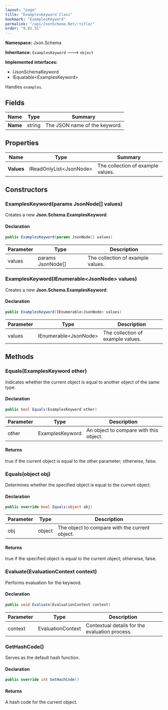 ```yaml
---
layout: "page"
title: "ExamplesKeyword Class"
bookmark: "ExamplesKeyword"
permalink: "/api/JsonSchema.Net/:title/"
order: "9.01.31"
---
```

**Namespace:** Json.Schema

**Inheritance:**
`ExamplesKeyword`
 🡒 
`object`

**Implemented interfaces:**

- IJsonSchemaKeyword
- IEquatable\<ExamplesKeyword\>

Handles `examples`.

## Fields

| Name | Type | Summary |
|---|---|---|
| **Name** | string | The JSON name of the keyword. |

## Properties

| Name | Type | Summary |
|---|---|---|
| **Values** | IReadOnlyList\<JsonNode\> | The collection of example values. |

## Constructors

### ExamplesKeyword(params JsonNode[] values)

Creates a new **Json.Schema.ExamplesKeyword**.

#### Declaration

```c#
public ExamplesKeyword(params JsonNode[] values)
```

| Parameter | Type | Description |
|---|---|---|
| values | params JsonNode[] | The collection of example values. |


### ExamplesKeyword(IEnumerable\<JsonNode\> values)

Creates a new **Json.Schema.ExamplesKeyword**.

#### Declaration

```c#
public ExamplesKeyword(IEnumerable<JsonNode> values)
```

| Parameter | Type | Description |
|---|---|---|
| values | IEnumerable\<JsonNode\> | The collection of example values. |


## Methods

### Equals(ExamplesKeyword other)

Indicates whether the current object is equal to another object of the same type.

#### Declaration

```c#
public bool Equals(ExamplesKeyword other)
```

| Parameter | Type | Description |
|---|---|---|
| other | ExamplesKeyword | An object to compare with this object. |


#### Returns

true if the current object is equal to the <paramref name="other">other</paramref> parameter; otherwise, false.

### Equals(object obj)

Determines whether the specified object is equal to the current object.

#### Declaration

```c#
public override bool Equals(object obj)
```

| Parameter | Type | Description |
|---|---|---|
| obj | object | The object to compare with the current object. |


#### Returns

true if the specified object  is equal to the current object; otherwise, false.

### Evaluate(EvaluationContext context)

Performs evaluation for the keyword.

#### Declaration

```c#
public void Evaluate(EvaluationContext context)
```

| Parameter | Type | Description |
|---|---|---|
| context | EvaluationContext | Contextual details for the evaluation process. |


### GetHashCode()

Serves as the default hash function.

#### Declaration

```c#
public override int GetHashCode()
```


#### Returns

A hash code for the current object.


